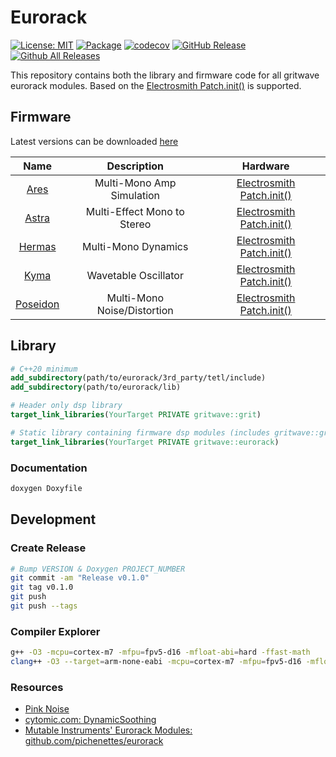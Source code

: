 # Eurorack

[![License: MIT](https://img.shields.io/badge/License-MIT-yellow.svg)](./LICENSE.txt)
[![Package](https://github.com/gritwave/eurorack/actions/workflows/package.yml/badge.svg)](https://github.com/gritwave/eurorack/actions/workflows/package.yml)
[![codecov](https://codecov.io/gh/gritwave/eurorack/graph/badge.svg?token=7zVMQmr3Rb)](https://codecov.io/gh/gritwave/eurorack)
[![GitHub Release](https://img.shields.io/github/release/gritwave/eurorack.svg?style=flat)](https://github.com/gritwave/eurorack/releases/latest)
[![Github All Releases](https://img.shields.io/github/downloads/gritwave/eurorack/total.svg)](https://github.com/gritwave/eurorack/releases/latest)

This repository contains both the library and firmware code for all gritwave eurorack modules. Based on the [Electrosmith Patch.init()](https://www.electro-smith.com/daisy/patchinit) is supported.

## Firmware

Latest versions can be downloaded [here](https://github.com/gritwave/eurorack/releases/latest)

|            Name            |         Description         |                                  Hardware                                  |
| :------------------------: | :-------------------------: | :------------------------------------------------------------------------: |
|     [Ares](./src/ares)     |  Multi-Mono Amp Simulation  | [Electrosmith Patch.init()](https://www.electro-smith.com/daisy/patchinit) |
|    [Astra](./src/astra)    | Multi-Effect Mono to Stereo | [Electrosmith Patch.init()](https://www.electro-smith.com/daisy/patchinit) |
|   [Hermas](./src/hermas)   |     Multi-Mono Dynamics     | [Electrosmith Patch.init()](https://www.electro-smith.com/daisy/patchinit) |
|     [Kyma](./src/kyma)     |    Wavetable Oscillator     | [Electrosmith Patch.init()](https://www.electro-smith.com/daisy/patchinit) |
| [Poseidon](./src/poseidon) | Multi-Mono Noise/Distortion | [Electrosmith Patch.init()](https://www.electro-smith.com/daisy/patchinit) |

## Library

```cmake
# C++20 minimum
add_subdirectory(path/to/eurorack/3rd_party/tetl/include)
add_subdirectory(path/to/eurorack/lib)

# Header only dsp library
target_link_libraries(YourTarget PRIVATE gritwave::grit)

# Static library containing firmware dsp modules (includes gritwave::grit)
target_link_libraries(YourTarget PRIVATE gritwave::eurorack)
```

### Documentation

```sh
doxygen Doxyfile
```

## Development

### Create Release

```sh
# Bump VERSION & Doxygen PROJECT_NUMBER
git commit -am "Release v0.1.0"
git tag v0.1.0
git push
git push --tags
```

### Compiler Explorer

```sh
g++ -O3 -mcpu=cortex-m7 -mfpu=fpv5-d16 -mfloat-abi=hard -ffast-math
clang++ -O3 --target=arm-none-eabi -mcpu=cortex-m7 -mfpu=fpv5-d16 -mfloat-abi=hard -ffast-math
```

### Resources

- [Pink Noise](https://www.firstpr.com.au/dsp/pink-noise)
- [cytomic.com: DynamicSoothing](https://cytomic.com/files/dsp/DynamicSmoothing.pdf)
- [Mutable Instruments' Eurorack Modules: github.com/pichenettes/eurorack](https://github.com/pichenettes/eurorack)
